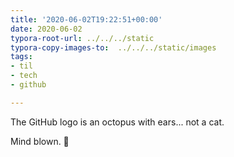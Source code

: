 ```yaml
---
title: '2020-06-02T19:22:51+00:00'
date: 2020-06-02
typora-root-url: ../../../static
typora-copy-images-to:  ../../../static/images
tags:
- til
- tech
- github

---
```

The GitHub logo is an octopus with ears... not a cat.

Mind blown. 🤯
